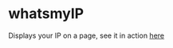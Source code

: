# whatsmyIP
Displays your IP on a page, see it in action <a href="http://whatsmyip.levikoster.nl/" target="_blank">here</a>

